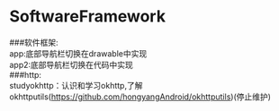# SoftwareFramework
###软件框架:<br>
app:底部导航栏切换在drawable中实现<br>
app2:底部导航栏切换在代码中实现<br>
###http:<br>
studyokhttp：认识和学习okhttp,了解okhttputils(https://github.com/hongyangAndroid/okhttputils)(停止维护)<br>
